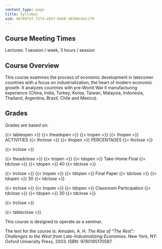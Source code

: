 ```yaml
---
content_type: page
title: Syllabus
uid: d6789fdf-72f4-eb57-0e68-46500c6ac179
---
```


Course Meeting Times
--------------------

Lectures: 1 session / week, 3 hours / session

Course Overview
---------------

This course examines the process of economic development in latecomer countries with a focus on industrialization, the heart of modern economic growth. It analyzes countries with pre-World War II manufacturing experience (China, India, Turkey, Korea, Taiwan, Malaysia, Indonesia, Thailand, Argentina, Brazil, Chile and Mexico).

Grades
------

Grades are based on:

{{< tableopen >}}
{{< theadopen >}}
{{< tropen >}}
{{< thopen >}}
ACTIVITIES
{{< thclose >}}
{{< thopen >}}
PERCENTAGES
{{< thclose >}}

{{< trclose >}}

{{< theadclose >}}
{{< tropen >}}
{{< tdopen >}}
Take-Home Final
{{< tdclose >}}
{{< tdopen >}}
40
{{< tdclose >}}

{{< trclose >}}
{{< tropen >}}
{{< tdopen >}}
Final Paper
{{< tdclose >}}
{{< tdopen >}}
30
{{< tdclose >}}

{{< trclose >}}
{{< tropen >}}
{{< tdopen >}}
Classroom Participation
{{< tdclose >}}
{{< tdopen >}}
30
{{< tdclose >}}

{{< trclose >}}

{{< tableclose >}}

This course is designed to operate as a seminar.

The text for the course is: Amsden, A. H. _The Rise of "The Rest": Challenges to the West from Late-Industrializing Economies_. New York, NY: Oxford University Press, 2003. ISBN: 9780195170597.